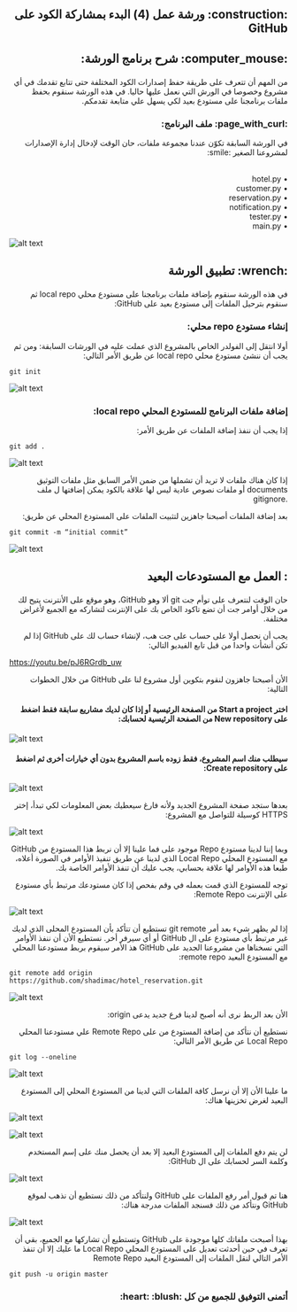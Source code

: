 
<h2>
<p dir='rtl' align='right'>
:construction: ورشة عمل (4) البدء بمشاركة الكود على GitHub 
</p>
</h2>

<h2>
<p dir='rtl' align='right'>
:computer_mouse: شرح برنامج الورشة:
</p>
</h2>

<p dir='rtl' align='right'>
من المهم أن تتعرف على طريقة حفظ إصدارات الكود المختلفة حتى تتابع تقدمك في أي مشروع وخصوصا في الورش التي نعمل عليها حاليا. في هذه الورشة سنقوم بحفظ ملفات برنامجنا على مستودع بعيد لكي يسهل علي متابعة تقدمكم.
</p>

<h3>
<p dir='rtl' align='right'>
:page_with_curl: ملف البرنامج:
</p>
</h3>

<p dir='rtl' align='right'>
في الورشة السابقة تكوّن عندنا مجموعة ملفات، حان الوقت لإدخال إدارة الإصدارات لمشروعنا الصغير :smile: 
</p>

<p dir='rtl' align='right'>
<br> •	hotel.py
<br> • customer.py
<br> • reservation.py
<br> •	notification.py
<br> •	tester.py
<br> • main.py
</p>

![alt text](pictures/1.png "")

<h2>
<p dir='rtl' align='right'>
:wrench:  تطبيق الورشة
</p>
</h2>

<p dir='rtl' align='right'>
في هذه الورشة سنقوم بإضافة ملفات برنامجنا على مستودع محلي local repo ثم سنقوم بترحيل الملفات إلى مستودع بعيد على GitHub: 
</p>

<h3>
<p dir='rtl' align='right'>
إنشاء مستودع repo محلي:
</p>
</h3>

<p dir='rtl' align='right'>
أولا انتقل إلى الفولدر الخاص بالمشروع الذي عملت عليه في الورشات السابقة:
ومن ثم يجب أن ننشئ مستودع محلي local repo  عن طريق الأمر التالي:
</p>

    git init

![alt text](pictures/2.png "")

<h3>
<p dir='rtl' align='right'>
إضافة ملفات البرنامج للمستودع المحلي local repo:
</p>
</h3>

<p dir='rtl' align='right'>
إذا يجب أن ننفذ إضافة الملفات عن طريق الأمر:
</p>

    git add . 

![alt text](pictures/3.png "")

<p dir='rtl' align='right'>
إذا كان هناك  ملفات لا تريد أن تشملها من ضمن الأمر السابق مثل ملفات التوثيق documents أو ملفات نصوص عادية ليس لها علاقة بالكود يمكن إضافتها ل ملف .gitignore
</p>

<p dir='rtl' align='right'>
بعد إضافة الملفات أصبحنا جاهزين لتثبيت الملفات على المستودع المحلي عن طريق:
</p>

    git commit -m “initial commit”

![alt text](pictures/4.png "")

<h2>
<p dir='rtl' align='right'>
: العمل مع المستودعات البعيد
</p>
</h2>


<p dir='rtl' align='right'>
 حان الوقت لنتعرف على توأم جت git ألا وهو GitHub، وهو موقع على الأنترنت يتيح لك من خلال أوامر جت أن تضع تاكود الخاص بك على الإنترنت لتشاركه مع الجميع لأغراض مختلفة.
    </p>
<p dir='rtl' align='right'>
يجب أن نحصل أولا على حساب على جت هب، لإنشاء حساب لك على GitHub إذا لم تكن أنشأت واحدا من قبل تابع الفيديو التالي:
</p>

https://youtu.be/pJ6RGrdb_uw


<p dir='rtl' align='right'>
 الأن أصبحنا جاهزون لنقوم بتكوين أول مشروع لنا على GitHub من خلال الخطوات التالية:
</p>

<h4>
<p dir='rtl' align='right'>
 اختر Start a project من الصفحة الرئيسية أو إذا كان لديك مشاريع سابقة فقط اضغط على New repository من الصفحة الرئيسية لحسابك: 
</p>
</h4>

![alt text](pictures/5.jpg "")

 <h4>
<p dir='rtl' align='right'>
 سيطلب منك اسم المشروع، فقط زوده باسم المشروع بدون أي خيارات أخرى ثم اضغط على Create repository:
</p>
</h4>

![alt text](pictures/6.png "")

<p dir='rtl' align='right'>
بعدها ستجد صفحة المشروع الجديد ولأنه فارغ سيعطيك بعض المعلومات لكي تبدأ، إختر HTTPS  كوسيلة للتواصل مع المشروع:
</p>

![alt text](pictures/7.png "")

<p dir='rtl' align='right'>
    وبما إننا لدينا مستودع Repo موجود على فما علينا إلا أن نربط هذا المستودع من GitHub مع المستودع المحلي     Local Repo الذي لدينا عن طريق تنفيذ الأوامر في الصورة أعلاه، طبعا هذه الأوامر لها علاقة بحسابي، يجب عليك أن تنفذ الأوامر الخاصة بك.
</p>

<p dir='rtl' align='right'>
    توجه للمستودع الذي قمت بعمله في وقم بفحص إذا كان مستودعك مرتبط بأي مستودع على الإنترنت Remote Repo:
</p>

![alt text](pictures/8.png "")

<p dir='rtl' align='right'>
إذا لم يظهر شيء بعد أمر git remote تستطيع أن تتأكد بأن المستودع المحلى الذي لديك غير مرتبط بأي مستودع على ال GitHub أو أي سيرفر أخر.
نستطيع الأن أن ننفذ الأوامر التي نسخناها من مشروعنا الجديد على GitHub هذ الأمر سيقوم بربط مستودعنا المحلي مع المستودع البعيد remote repo:
</p>

    git remote add origin https://github.com/shadimac/hotel_reservation.git

![alt text](pictures/9.png "")

<p dir='rtl' align='right'>
الأن بعد الربط  نرى أنه أصبح لدينا فرع جديد يدعى origin:
</p>

<p dir='rtl' align='right'>
نستطيع أن نتأكد من إضافة المستودع من على Remote Repo علي مستودعنا المحلي Local Repo عن طريق الأمر التالي:
</p>

    git log --oneline

![alt text](pictures/10.png "")

<p dir='rtl' align='right'>
ما علينا الأن إلا أن نرسل كافة الملفات التي لدينا من المستودع المحلي إلى المستودع البعيد لغرض تخزينها هناك:
</p>

![alt text](pictures/11.png "")

![alt text](pictures/12.png "")

<p dir='rtl' align='right'>
لن يتم دفع الملفات إلى المستودع البعيد إلا بعد أن يحصل منك على إسم المستخدم وكلمة السر لحسابك على ال GitHub:
</p>

![alt text](pictures/13.png "")

<p dir='rtl' align='right'>
هنا تم قبول أمر رفع الملفات على GitHub ولنتأكد من ذلك نستطيع أن نذهب لموقع GitHub ونتأكد من ذلك فسنجد الملفات مدرجة هناك:
</p>

![alt text](pictures/14.png "")

<p dir='rtl' align='right'>
بهذا أصبحت ملفاتك كلها موجودة على GitHub وتستطيع أن تشاركها مع الجميع، بقي أن تعرف في حين أحدثت تعديل على المستودع المحلي Local Repo ما عليك إلا أن تنفذ الأمر التالي لنقل الملفات إلى المستودع البعيد Remote Repo
</p>

    git push -u origin master


<h3>
<p dir='rtl' align='right'>
أتمنى التوفيق للجميع من كل :heart: :blush:
</p>
</h3>

